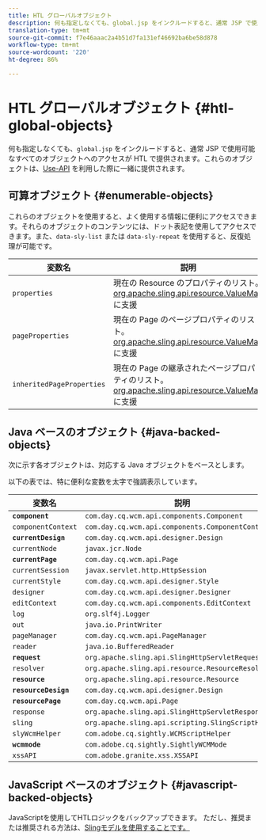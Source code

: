 ```yaml
---
title: HTL グローバルオブジェクト
description: 何も指定しなくても、global.jsp をインクルードすると、通常 JSP で使用可能なすべてのオブジェクトへのアクセスが HTL で提供されます。
translation-type: tm+mt
source-git-commit: f7e46aaac2a4b51d7fa131ef46692ba6be58d878
workflow-type: tm+mt
source-wordcount: '220'
ht-degree: 86%

---
```



# HTL グローバルオブジェクト {#htl-global-objects}

何も指定しなくても、`global.jsp` をインクルードすると、通常 JSP で使用可能なすべてのオブジェクトへのアクセスが HTL で提供されます。これらのオブジェクトは、[Use-API](use-api.md) を利用した際に一緒に提供されます。

## 可算オブジェクト {#enumerable-objects}

これらのオブジェクトを使用すると、よく使用する情報に便利にアクセスできます。それらのオブジェクトのコンテンツには、ドット表記を使用してアクセスできます。また、`data-sly-list` または `data-sly-repeat` を使用すると、反復処理が可能です。

| 変数名 | 説明 |
|--- |--- |
| `properties` | 現在の Resource のプロパティのリスト。[org.apache.sling.api.resource.ValueMap](https://helpx.adobe.com/experience-manager/6-5/sites/developing/using/reference-materials/javadoc/org/apache/sling/api/resource/ValueMap.html)に支援 |
| `pageProperties` | 現在の Page のページプロパティのリスト。[org.apache.sling.api.resource.ValueMap](https://helpx.adobe.com/experience-manager/6-5/sites/developing/using/reference-materials/javadoc/org/apache/sling/api/resource/ValueMap.html)に支援 |
| `inheritedPageProperties` | 現在の Page の継承されたページプロパティのリスト。[org.apache.sling.api.resource.ValueMap](https://helpx.adobe.com/experience-manager/6-5/sites/developing/using/reference-materials/javadoc/org/apache/sling/api/resource/ValueMap.html)に支援 |

## Java ベースのオブジェクト {#java-backed-objects}

次に示す各オブジェクトは、対応する Java オブジェクトをベースとします。

以下の表では、特に便利な変数を太字で強調表示しています。

| 変数名 | 説明 |
|---|---|
| **`component`** | `com.day.cq.wcm.api.components.Component` |
| `componentContext` | `com.day.cq.wcm.api.components.ComponentContext` |
| **`currentDesign`** | `com.day.cq.wcm.api.designer.Design` |
| `currentNode` | `javax.jcr.Node` |
| **`currentPage`** | `com.day.cq.wcm.api.Page` |
| `currentSession` | `javax.servlet.http.HttpSession` |
| `currentStyle` | `com.day.cq.wcm.api.designer.Style` |
| `designer` | `com.day.cq.wcm.api.designer.Designer` |
| `editContext` | `com.day.cq.wcm.api.components.EditContext` |
| `log` | `org.slf4j.Logger` |
| `out` | `java.io.PrintWriter` |
| `pageManager` | `com.day.cq.wcm.api.PageManager` |
| `reader` | `java.io.BufferedReader` |
| **`request`** | `org.apache.sling.api.SlingHttpServletRequest` |
| `resolver` | `org.apache.sling.api.resource.ResourceResolver` |
| **`resource`** | `org.apache.sling.api.resource.Resource` |
| **`resourceDesign`** | `com.day.cq.wcm.api.designer.Design` |
| **`resourcePage`** | `com.day.cq.wcm.api.Page` |
| `response` | `org.apache.sling.api.SlingHttpServletResponse` |
| `sling` | `org.apache.sling.api.scripting.SlingScriptHelper` |
| `slyWcmHelper` | `com.adobe.cq.sightly.WCMScriptHelper` |
| **`wcmmode`** | `com.adobe.cq.sightly.SightlyWCMMode` |
| `xssAPI` | `com.adobe.granite.xss.XSSAPI` |

## JavaScript ベースのオブジェクト {#javascript-backed-objects}

JavaScriptを使用してHTLロジックをバックアップできます。 ただし、推奨または推奨される方法は、[Slingモデルを使用することです。](https://sling.apache.org/documentation/bundles/models.html)

<!-- 

Comment Type: draft

<p> </p> 
<p>JS-specific context variables: These supply access to asynchronous implementations of all the Java objects listed below). To write HTL code that is portable to granite.js, you must use the variables provided by aem and sly, not the native Java variables.</p> 
<ul> 
 <li>wcm
  <ul> 
   <li>currentPage</li> 
   <li>nativePage: [com.day.cq.wcm.apiPage]</li> 
   <li>properties: {<i>enumerable</i>}</li> 
  </ul> </li> 
 <li>granite
  <ul> 
   <li>request
    <ul> 
     <li>parameters: {<i>enumerable</i>}</li> 
     <li>nativeRequest: [org.apache.sling.scripting.core.impl.helper.OnDemandReaderRequest]</li> 
     <li>pathInfo
      <ul> 
       <li>nativePathInfo: [SlingRequestPathInfo: path='/content/geometrixx/en/jcr:content/par/text', selectorString='null', extension='html', suffix='null']</li> 
      </ul> </li> 
    </ul> </li> 
   <li>resource
    <ul> 
     <li>nativeResource: [Paragraph, path=/content/geometrixx/en/jcr:content/par/text, type=wcm/foundation/components/text, cssClass=default, column=0/0, diffInfo=[null], resource=[JcrNodeResource, type=wcm/foundation/components/text, superType=null, path=/content/geometrixx/en/jcr:content/par/text]]</li> 
     <li>path: "/content/geometrixx/en/jcr:content/par/text"</li> 
     <li>properties: {sling:resourceType,jcr:created,jcr:lastModified,jcr:createdBy, textIsRich,jcr:lastModifiedBy,jcr:primaryType}</li> 
    </ul> </li> 
   <li>properties: {sling:resourceType,jcr:created,jcr:lastModified,jcr:createdBy, textIsRich,jcr:lastModifiedBy,jcr:primaryType}</li> 
  </ul> </li> 
</ul> 
<p>JS specific non-HTL related variables. Present due to JS-implementation. Generally not used in templating:</p> 
<ul> 
 <li>console: JS Object</li> 
 <li>exports: JS Object</li> 
 <li>module: JS Object</li> 
 <li>setImmediate: JS Function</li> 
 <li>setTimeout: JS Function</li> 
 <li>use: JS Function</li> 
</ul>
-->
